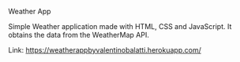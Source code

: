 Weather App

Simple Weather application made with HTML, CSS and JavaScript. It obtains the data from the WeatherMap API.


Link: https://weatherappbyvalentinobalatti.herokuapp.com/
